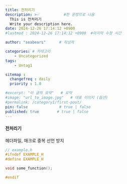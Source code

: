 ```yaml
---
title: 전처리기
description: >-           #한 문장으로 나옴
  This is 전처리기
  Write your description here.
date: 2024-12-26 17:14:12 +0900
#lastmod : 2024-12-26 17:14:12 +0900  #마지막 수정 시간

author: "seabears"      # 작성자

categories: # 카테고리
    - Uncategorized  
tags: 
    - Untag1

sitemap :
  changefreq : daily
  priority : 1.0

#excerpt: "이 글의 요약"   # 요약
#image: "url_to_image.jpg"   # 대표 이미지 (옵션)
#permalink: /category1/first-post/
pin: false              # true | false
published: true        # true | false
---
```


#### 전처리기

헤더파일, 매크로 중복 선언 방지

```c
// example.h
#ifndef EXAMPLE_H
#define EXAMPLE_H

void some_function();

#endif

```